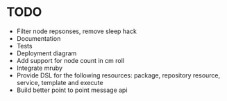 TODO
====

- Filter node repsonses, remove sleep hack
- Documentation
- Tests
- Deployment diagram
- Add support for node count in cm roll
- Integrate mruby
- Provide DSL for the following resources: package, repository resource, service, template and execute
- Build better point to point message api
